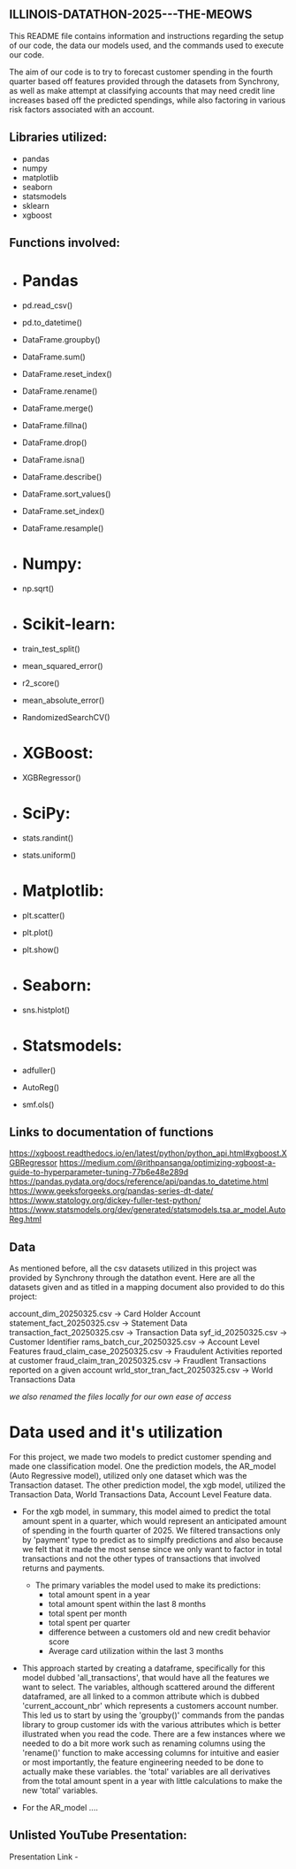 ## ILLINOIS-DATATHON-2025---THE-MEOWS

This README file contains information and instructions regarding the setup of our code, the data our models used, and the commands used to execute our code. 

The aim of our code is to try to forecast customer spending in the fourth quarter based off features provided through the datasets from Synchrony, as well as make attempt at classifying accounts that may need credit line increases based off the predicted spendings, while also factoring in various risk factors associated with an account. 

## Libraries utilized:
 - pandas
 - numpy
 - matplotlib
 - seaborn
 - statsmodels 
 - sklearn
 - xgboost

## Functions involved:
- # Pandas
-  pd.read_csv()
- pd.to_datetime()
- DataFrame.groupby()
- DataFrame.sum()
- DataFrame.reset_index()
- DataFrame.rename()
- DataFrame.merge()
- DataFrame.fillna()
- DataFrame.drop()
- DataFrame.isna()
- DataFrame.describe()
- DataFrame.sort_values()
- DataFrame.set_index()
- DataFrame.resample()

- # Numpy:
- np.sqrt()

- # Scikit-learn:
- train_test_split()
- mean_squared_error()
- r2_score()
- mean_absolute_error()
- RandomizedSearchCV()

- # XGBoost:
- XGBRegressor()

- # SciPy:
- stats.randint()
- stats.uniform()

- # Matplotlib:
- plt.scatter()
- plt.plot()
- plt.show()

- # Seaborn:
- sns.histplot()

- # Statsmodels:
- adfuller()
- AutoReg()
- smf.ols()

## Links to documentation of functions
https://xgboost.readthedocs.io/en/latest/python/python_api.html#xgboost.XGBRegressor
https://medium.com/@rithpansanga/optimizing-xgboost-a-guide-to-hyperparameter-tuning-77b6e48e289d
https://pandas.pydata.org/docs/reference/api/pandas.to_datetime.html
https://www.geeksforgeeks.org/pandas-series-dt-date/
https://www.statology.org/dickey-fuller-test-python/
https://www.statsmodels.org/dev/generated/statsmodels.tsa.ar_model.AutoReg.html


## Data 
As mentioned before, all the csv datasets utilized in this project was provided by Synchrony through the datathon event. Here are all the datasets given and as titled in a mapping document also provided to do this project: 

account_dim_20250325.csv -> Card Holder Account 
statement_fact_20250325.csv -> Statement Data
transaction_fact_20250325.csv -> Transaction Data
syf_id_20250325.csv -> Customer Identifier
rams_batch_cur_20250325.csv -> Account Level Features
fraud_claim_case_20250325.csv -> Fraudulent Activities reported at customer
fraud_claim_tran_20250325.csv -> Fraudlent Transactions reported on a given account
wrld_stor_tran_fact_20250325.csv -> World Transactions Data

*we also renamed the files locally for our own ease of access*

# Data used and it's utilization
For this project, we made two models to predict customer spending and made one classification model. 
One the prediction models, the AR_model (Auto Regressive model), utilized only one dataset which was the Transaction dataset. 
The other prediction model, the xgb model, utilized the Transaction Data, World Transactions Data, Account Level Feature data.

- For the xgb model, in summary, this model aimed to predict the total amount spent in a quarter, which would represent an anticipated amount of spending in the fourth quarter of 2025. We filtered transactions only by 'payment' type to predict as to simplfy predictions and also because we felt that it made the most sense since we only want to factor in total transactions and not the other types of transactions that involved returns and payments. 

  - The primary variables the model used to make its predictions:
    - total amount spent in a year
    - total amount spent within the last 8 months
    - total spent per month
    - total spent per quarter
    - difference between a customers old and new credit behavior score 
    - Average card utilization within the last 3 months

 - This approach started by creating a dataframe, specifically for this model dubbed 'all_transactions', that would have all the features we want to select. The variables, although scattered around the different dataframed, are all linked to a common attribute which is dubbed 'current_account_nbr' which represents a customers account number. This led us to start by using the 'groupby()' commands from the pandas library to group customer ids with the various attributes which is better illustrated when you read the code. There are a few instances where we needed to do a bit more work such as renaming columns using the 'rename()' function to make accessing columns for intuitive and easier or most importantly, the feature engineering needed to be done to actually make these variables. the 'total' variables are all derivatives from the total amount spent in a year with little calculations to make the new 'total' variables. 

- For the AR_model .... 







## Unlisted YouTube Presentation:
  Presentation Link - 



